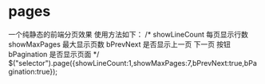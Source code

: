 # pages
一个纯静态的前端分页效果
使用方法如下：
/*
  showLineCount  每页显示行数
  showMaxPages  最大显示页数
  bPrevNext 是否显示上一页 下一页 按钮
  bPagination 是否显示页面
*/
$("selector").page({showLineCount:1,showMaxPages:7,bPrevNext:true,bPagination:true});
